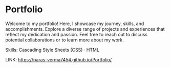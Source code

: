 # Portfolio

Welcome to my portfolio! Here, I showcase my journey, skills, and accomplishments. Explore a diverse range of projects and experiences that reflect my dedication and passion. Feel free to reach out to discuss potential collaborations or to learn more about my work.

Skills: Cascading Style Sheets (CSS) · HTML

LINK: https://paras-verma7454.github.io/Portfolio/

